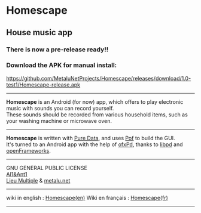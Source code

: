 # Homescape
## House music app

### There is now a pre-release ready!! 
### Download the APK for manual install:
https://github.com/MetaluNetProjects/Homescape/releases/download/1.0-test1/Homescape-release.apk

------
**Homescape** is an Android (for now) app, which offers to play 
electronic music with sounds you can record yourself.  
These sounds should be recorded from various household items, 
such as your washing machine or microwave oven.

------

**Homescape** is written with [Pure Data](http://pure-data.info), 
and uses [Pof](https://github.com/Ant1r/ofxPof) to build the GUI.  
It's turned to an Android app with the help of [ofxPd](https://github.com/danomatika/ofxPd), 
thanks to [libpd](http://libpd.cc) and [openFrameworks](http://www.openframeworks.cc).

------

GNU GENERAL PUBLIC LICENSE  
[Al1&Ant1](http://al1ant1.free.fr/)  
[Lieu Multiple](https://lieumultiple.org) & [metalu.net](http://metalu.net/en/home/)

------
wiki in english :
[Homescape(en)](https://github.com/MetaluNetProjects/Homescape/wiki/Homescape(en))
Wiki en français :
[Homescape(fr)](http://linuxmao.org/Homescape)

------
